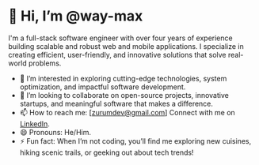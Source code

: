 # 👋 Hi, I’m @way-max

I'm a full-stack software engineer with over four years of experience building scalable and robust web and mobile applications.
I specialize in creating efficient, user-friendly, and innovative solutions that solve real-world problems.  

- 👀 I’m interested in exploring cutting-edge technologies, system optimization, and impactful software development.  
- 💞️ I’m looking to collaborate on open-source projects, innovative startups, and meaningful software that makes a difference.  
- 📫 How to reach me: [zurumdev@gmail.com] Connect with me on [LinkedIn](https://linkedin.com/in/zurum).  
- 😄 Pronouns: He/Him.  
- ⚡ Fun fact: When I’m not coding, you’ll find me exploring new cuisines, hiking scenic trails, or geeking out about tech trends!

